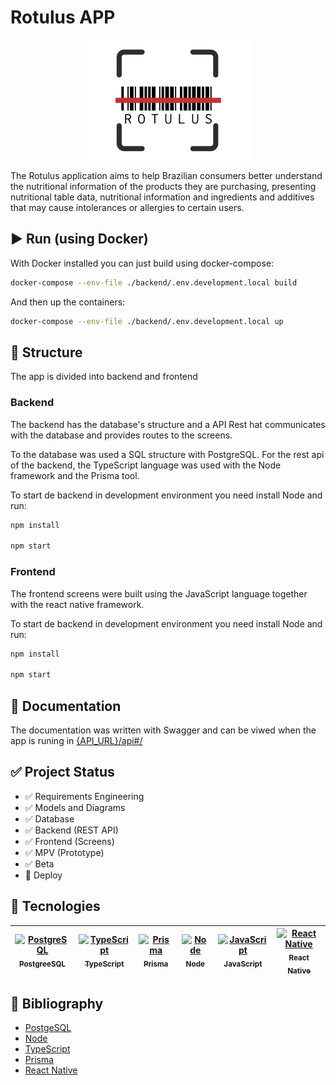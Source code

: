 # Rotulus APP

<p align="center">
<img align="center" src="/mobile/src/assets/rotulus-icon.png" alt="Logo"/>
</p>

The Rotulus application aims to help Brazilian consumers better understand the nutritional information of the products they are purchasing, presenting nutritional table data, nutritional information and ingredients and additives that may cause intolerances or allergies to certain users.

## ▶️ Run (using Docker)

With Docker installed you can just build using docker-compose:

```bash
docker-compose --env-file ./backend/.env.development.local build
```

And then up the containers:

```bash
docker-compose --env-file ./backend/.env.development.local up
```

## 🔨 Structure

The app is divided into backend and frontend

### Backend

The backend has the database's structure and a API Rest hat communicates with the database and provides routes to the screens.

To the database was used a SQL structure with PostgreSQL. For the rest api of the backend, the TypeScript language was used with the Node framework and the Prisma tool.

To start de backend in development environment you need install Node and run:
```bash
npm install

npm start
```

### Frontend

The frontend screens were built using the JavaScript language together with the react native framework.

To start de backend in development environment you need install Node and run:
```bash
npm install

npm start
```

## 🧾 Documentation

The documentation was written with Swagger and can be viwed when the app is runing in [{API_URL}/api#/](http://localhost:3000/api#/)

## ✅ Project Status 
- ✅ Requirements Engineering 
- ✅ Models and Diagrams 
- ✅ Database 
- ✅ Backend (REST API) 
- ✅ Frontend (Screens) 
- ✅ MPV (Prototype) 
- ✅ Beta
- 🔧 Deploy 

## 📱 Tecnologies 
| [<img src="https://upload.wikimedia.org/wikipedia/commons/thumb/2/29/Postgresql_elephant.svg/1200px-Postgresql_elephant.svg.png" alt="PostgreSQL" width="60"> <br> <sub> PostgreeSQL </sub>](https://www.postgresql.org/) | [<img src="https://upload.wikimedia.org/wikipedia/commons/thumb/4/4c/Typescript_logo_2020.svg/2048px-Typescript_logo_2020.svg.png" alt="TypeScript" width="60" > <br> <sub> TypeScript </sub>](https://www.typescriptlang.org/) | [<img src="https://media.licdn.com/dms/image/C4D0BAQGsw5k8xdaO_g/company-logo_200_200/0/1673531963909/prisma_io_logo?e=2147483647&v=beta&t=xtoYhrffwsiW4HZuPt6GkTIQvH0bfOs-X-k7HBUT_AQ" alt="Prisma" width="60"> <br> <sub> Prisma </sub>](https://www.prisma.io/) | [<img src="https://miro.medium.com/v2/resize:fit:800/1*v2vdfKqD4MtmTSgNP0o5cg.png" alt="Node" width="60" title="Ferramenta 1"> <br> <sub> Node </sub>](https://nodejs.org/en) | [<img src="https://upload.wikimedia.org/wikipedia/commons/thumb/9/99/Unofficial_JavaScript_logo_2.svg/1200px-Unofficial_JavaScript_logo_2.svg.png" alt="JavaScript" width="60"> <br> <sub> JavaScript </sub>](https://developer.mozilla.org/pt-BR/docs/Web/JavaScript) | [<img src="https://upload.wikimedia.org/wikipedia/commons/thumb/a/a7/React-icon.svg/1200px-React-icon.svg.png" alt="React Native" width="60"> <br> <sub> React Native </sub>](https://reactnative.dev/) |
| :---: | :---: | :---: | :---: | :---: | :---: |

## 📖 Bibliography 

- [PostgeSQL](https://www.postgresql.org/)
- [Node](https://nodejs.org/en)
- [TypeScript](https://www.typescriptlang.org/)
- [Prisma](https://www.prisma.io/)
- [React Native](https://reactnative.dev/)
